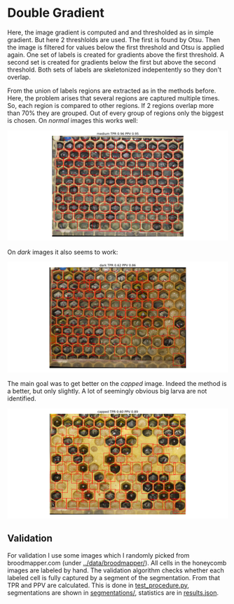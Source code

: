 # Double Gradient

Here, the image gradient is computed and and thresholded as in simple gradient.
But here 2 threshlolds are used.
The first is found by Otsu.
Then the image is filtered for values below the first threshold and Otsu is applied again.
One set of labels is created for gradients above the first threshold.
A second set is created for gradients below the first but above the second threshold.
Both sets of labels are skeletonized indepentently so they don't overlap.

From the union of labels regions are extracted as in the methods before.
Here, the problem arises that several regions are captured multiple times.
So, each region is compared to other regions.
If 2 regions overlap more than 70% they are grouped.
Out of every group of regions only the biggest is chosen.
On _normal_ images this works well:

![medium segmentaion](./segmentations/medium.png)

On _dark_ images it also seems to work:

![dark segmentaion](./segmentations/dark.png)

The main goal was to get better on the _capped_ image.
Indeed the method is a better, but only slightly.
A lot of seemingly obvious big larva are not identified.

![capped segmentaion](./segmentations/capped.png)

## Validation

For validation I use some images which I randomly picked from broodmapper.com
(under [../data/broodmapper/](../data/broodmapper)).
All cells in the honeycomb images are labeled by hand.
The validation algorithm checks whether each labeled cell is fully captured by
a segment of the segmentation.
From that TPR and PPV are calculated.
This is done in [test_procedure.py](./test_procedure.py), segmentations are shown
in [segmentations/](./segmentations/), statistics are in [results.json](./results.json).
